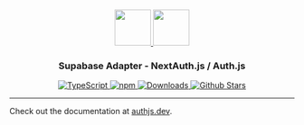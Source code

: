 <p align="center">
  <br/>
  <a href="https://authjs.dev" target="_blank">
    <img height="64px" src="https://authjs.dev/img/logo/logo-sm.png" />
  </a>
  <a href="https://supabase.com" target="_blank">
    <img height="64px" src="https://authjs.dev/img/adapters/supabase.svg"/>
  </a>
  <h3 align="center"><b>Supabase Adapter</b> - NextAuth.js / Auth.js</a></h3>
  <p align="center" style="align: center;">
    <a href="https://npm.im/@auth/supabase-adapter">
      <img src="https://img.shields.io/badge/TypeScript-blue?style=flat-square" alt="TypeScript" />
    </a>
    <a href="https://npm.im/@auth/supabase-adapter">
      <img alt="npm" src="https://img.shields.io/npm/v/@auth/supabase-adapter?color=green&label=@auth/supabase-adapter&style=flat-square">
    </a>
    <a href="https://www.npmtrends.com/@auth/supabase-adapter">
      <img src="https://img.shields.io/npm/dm/@auth/supabase-adapter?label=%20downloads&style=flat-square" alt="Downloads" />
    </a>
    <a href="https://github.com/nextauthjs/next-auth/stargazers">
      <img src="https://img.shields.io/github/stars/nextauthjs/next-auth?style=flat-square" alt="Github Stars" />
    </a>
  </p>
</p>

---

Check out the documentation at [authjs.dev](https://authjs.dev/reference/adapter/supabase).